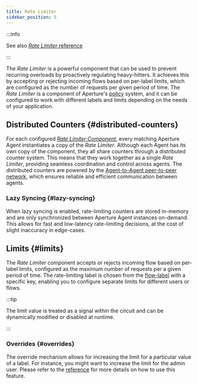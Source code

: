 ```yaml
---
title: Rate Limiter
sidebar_position: 5
---
```


:::info

See also [_Rate Limiter_ reference][reference]

:::

The _Rate Limiter_ is a powerful component that can be used to prevent recurring
overloads by proactively regulating heavy-hitters. It achieves this by accepting
or rejecting incoming flows based on per-label limits, which are configured as
the number of requests per given period of time. The _Rate Limiter_ is a
component of Aperture's [policy][policies] system, and it can be configured to
work with different labels and limits depending on the needs of your
application.

## Distributed Counters {#distributed-counters}

For each configured [_Rate Limiter Component_][reference], every matching
Aperture Agent instantiates a copy of the _Rate Limiter_. Although each Agent
has its own copy of the component, they all share counters through a distributed
counter system. This means that they work together as a single _Rate Limiter_,
providing seamless coordination and control across agents. The distributed
counters are powered by the [Agent-to-Agent peer-to-peer network][agent-group],
which ensures reliable and efficient communication between agents.

### Lazy Syncing {#lazy-syncing}

When lazy syncing is enabled, rate-limiting counters are stored in-memory and
are only synchronized between Aperture Agent instances on-demand. This allows
for fast and low-latency rate-limiting decisions, at the cost of slight
inaccuracy in edge-cases.

## Limits {#limits}

The _Rate Limiter_ component accepts or rejects incoming flow based on per-label
limits, configured as the maximum number of requests per a given period of time.
The rate-limiting label is chosen from the [flow-label][flow-label] with a
specific key, enabling you to configure separate limits for different users or
flows.

:::tip

The limit value is treated as a signal within the circuit and can be dynamically
modified or disabled at runtime.

:::

### Overrides {#overrides}

The override mechanism allows for increasing the limit for a particular value of
a label. For instance, you might want to increase the limit for the admin user.
Please refer to the [reference][reference] for more details on how to use this
feature.

[reference]: /reference/policies/spec.md#rate-limiter
[agent-group]: /concepts/flow-control/flow-selector.md#agent-group
[policies]: /concepts/policy/policy.md
[flow-label]: /concepts/flow-control/flow-label.md
